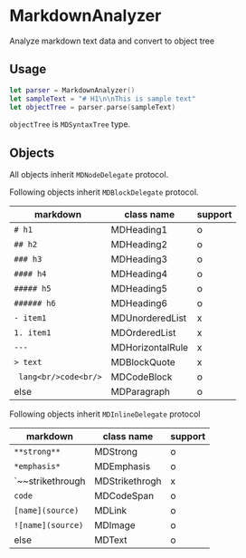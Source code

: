 # MarkdownAnalyzer

Analyze markdown text data and convert to object tree

## Usage

```swift
let parser = MarkdownAnalyzer()
let sampleText = "# H1\n\nThis is sample text"
let objectTree = parser.parse(sampleText)
```

`objectTree` is `MDSyntaxTree` type.

## Objects

All objects inherit `MDNodeDelegate` protocol.

Following objects inherit `MDBlockDelegate` protocol. 

| markdown    | class name |  support|
|-------------|-------------|---------|
| `# h1`      | MDHeading1  | o|
| `## h2`     | MDHeading2  | o |
| `### h3`    | MDHeading3  | o |
| `#### h4`   | MDHeading4  | o |
| `##### h5`  | MDHeading5  | o |
| `###### h6` | MDHeading6  | o |
| `- item1`   | MDUnorderedList | x |
| `1. item1`  | MDOrderedList | x |
| `---`       | MDHorizontalRule | x |
| `> text`    | MDBlockQuote | x |
| ``` lang<br/>code<br/>``` | MDCodeBlock| o |
| else        | MDParagraph | o |

Following objects inherit `MDInlineDelegate` protocol

| markdown | class name| support|
|----------|------------|-------|
| `**strong**`| MDStrong | o |
| `*emphasis*`|MDEmphasis| o |
| `~~strikethrough| MDStrikethrogh| x |
| ``code`` | MDCodeSpan| o |
| `[name](source)` | MDLink| o |
|`![name](source)` | MDImage| o |
| else | MDText| o |
